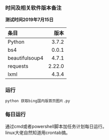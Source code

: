 ### 时间及相关软件版本备注   
**测试时间2019年7月15日**  

| 条目           |   版本 |
| :------------- | -----: |
| Python         |  3.7.2 |
| bs4            |  0.0.1 |
| beautifulsoup4 |  4.7.1 |
| requests       | 2.22.0 |
| lxml           |  4.3.4 |

### 运行  
```cmd
python 获取bing国内版首页图片.py
```
### 每日运行
通过cmd或者powershell脚本加任务计划每日运行。  
linux大佬自然知道用crontab搞。

